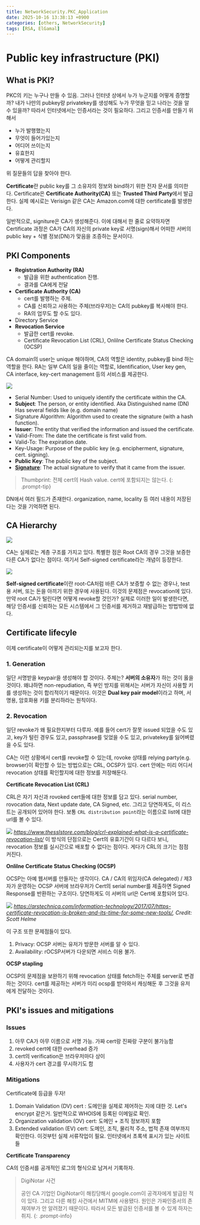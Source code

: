 ```yaml
---
title: NetworkSecurity.PKC_Application
date: 2025-10-16 13:38:13 +0900
categories: [others, NetworkSecurity]
tags: [RSA, ElGamal]    
---
```



# Public key infrastructure (PKI)

## What is PKI?

PKC의 키는 누구나 만들 수 있음. 그러나 인터넷 상에서 누가 누군지를 어떻게 증명할까?
내가 나만의 pubkey랑 privatekey를 생성해도 누가 무엇을 믿고 나라는 것을 알 수 있을까?
따라서 인터넷에서는 인증서라는 것이 필요하다.
그리고 인증서를 만들기 위해서
- 누가 발행했는지
- 무엇이 들어가있는지
- 어디어 쓰이는지
- 유효한지
- 어떻게 관리할지

위 질문들의 답을 찾아야 한다.


**Certificate**란 public key를 그 소유자의 정보와 bind하기 위한 전자 문서를 의미한다.
Certificate은 **Certificate Authority(CA)** 또는 **Trusted Third Party**에서 발급한다.
실제 예시로는 Verisign 같은 CA는 Amazon.com에 대한 certificate를 발생한다.

일반적으로, signiture은 CA가 생성해준다.
이에 대해서 한 줄로 요약하자면 Certificate 과정은 CA가 CA의 자신의 private key로 서명(sign)해서 어떠한 서버의 public key + 식별 정보(DN)가 맞음을 조증하는 문서이다.

## PKI Components

- **Registration Authority (RA)**
  - 발급을 위한 authentication 진행.
  - 결과를 CA에게 전달
- **Certificate Authority (CA)**
  - cert를 발행하는 주체.
  - CA를 신뢰하고 사용하는 주체(브라우저)는 CA의 pubkey를 복사해야 한다.
  - RA의 업무도 할 수도 있다.
- Directory Service  
- **Revocation Service**
  - 발급한 cert를 revoke.
  - Certificate Revocation List (CRL), Onlilne Certificate Status Checking (OCSP)


CA domain의 user는 unique 해야하며, CA의 역할은 identity, pubkey를 bind 하는 역할을 한다.
RA는 일부 CA의 일을 줄이는 역할로, Identification, User key gen, CA interface, key-cert management 등의 서비스를 제공한다.

![](/assets/blog/pkc-application/0.png)

* Serial Number: Used to uniquely identify the certificate within the CA.
* **Subject**: The person, or entity identified. Aka Distinguished name (DN)
  Has several fields like (e.g. domain name)
* Signature Algorithm: Algorithm used to create the signature (with a hash function).
* **Issuer**: The entity that verified the information and issued the certificate.
* Valid-From: The date the certificate is first valid from.
* Valid-To: The expiration date.
* Key-Usage: Purpose of the public key (e.g. encipherment, signature, cert. signing).
* **Public Key**: The public key of the subject.
* <ins>**Signature**</ins>: The actual signature to verify that it came from the issuer.

> Thumbprint: 전체 cert의 Hash value. cert에 포함되지는 않는다.
{: .prompt-tip}

DN애서 여러 필드가 존재한다. organization, name, locality 등 여러 내용이 저장된다는 것을 기억하면 된다.


## CA Hierarchy

![](/assets/blog/pkc-application/1.png)

CA는 실제로는 계층 구조를 가지고 있다. 특별한 점은 Root CA의 경우 그것을 보증한 다른 CA가 없다는 점이다.
여기서 Self-signed certificate라는 개념이 등장한다.

![](/assets/blog/pkc-application/2.png)


**Self-signed certificate**이란 root-CA처럼 바른 CA가 보증할 수 없는 경우나, test용 서버, 또는 돈을 아끼기 위한 경우에 사용된다.
이것의 문제점은 revocation에 있다. 만약 root CA가 털린다면 어떻게 revoke할 것인가?
실제로 이러한 일이 발생한다면, 해당 인증서를 신뢰하는 모든 시스템에서 그 인증서를 제거하고 재발급하는 방법밖에 없다.

## Certificate lifecyle

이제 certificate이 어떻게 관리되는지를 보고자 한다.

### 1. Generation

일단 서명받을 keypair을 생성해야 할 것이다.
주체는? **서버의 소유자**가 하는 것이 옳을 것이다. 왜냐하면 non-repudiation, 즉 부인 방지를 위해서는 서버가 자신이 사용할 키를 생성하는 것이 합리적이기 때문이다.
이것은 **Dual key pair model**이라고 하며, 서명용, 암호화용 키를 분리하라는 원칙이다.

### 2. Revocation

일단 revoke가 왜 필요한지부터 다루자.
예를 들어 cert가 잘못 issued 되었을 수도 있고, key가 털린 경우도 있고, passphrase를 잊었을 수도 있고, privatekey를 잃어벼렸을 수도 있다.

CA는 이런 상황에서 cert를 revoke할 수 있는데,
rovoke 상태를 relying party(e.g. browser)이 확인할 수 있는 방법으로는 CRL, OCSP가 있다.
cert 안에는 미리 어디서 revocation 상태를 확인할지에 대한 정보를 저장해둔다.

**Certificate Revocation List (CRL)**

CRL은 자기 자신과 rovoked cert들에 대한 정보를 담고 있다.
serial number, rovocation data, Next update date, CA Signed, etc.
그리고 당연하게도, 이 리스트는 공개되어 있어야 한다. 보통 `CRL distribution point`라는 이름으로 list에 대한 url를 볼 수 있다.

![](/assets/blog/pkc-application/3.png)
_https://www.thesslstore.com/blog/crl-explained-what-is-a-certificate-revocation-list/_
이 방식의 단점으로는 Cert의 유효기간이 다 다르다 보니, revocation 정보를 실시간으로 배포할 수 없다는 점이다. 게다가 CRL의 크기는 점점 커진다.


**Onlilne Certificate Status Checking (OCSP)**

OCSP는 아예 웹서버를 만들자는 생각이다. CA / CA의 위임자(CA delegated) / 제3자가 운영하는 OCSP 서버에 브라우저가 Cert의 serial number를 제출하면 Signed Response를 반환하는 구조이다.
당연하게도 이 서버의 url은 Cert에 포함되어 있다.

![](/assets/blog/pkc-application/4.png)
_https://arstechnica.com/information-technology/2017/07/https-certificate-revocation-is-broken-and-its-time-for-some-new-tools/, Credit: Scott Helme_

이 구조 또한 문제점들이 있다. <br>

1. Privacy: OCSP 서버는 유저가 방문한 서버를 알 수 있다.
2. Availability: rOCSP서버가 다운되면 서비스 이용 불가.


**OCSP stapling**

OCSP의 문제점을 보완하기 위해 revocation 상태를 fetch하는 주체를 server로 변경하는 것이다. cert를 제공하는 서버가 미리 ocsp를 받아와서 캐싱해둔 후 그것을 유저에게 전달하는 것이다. 


##  PKI's issues and mitigations

### Issues

1. 아무 CA가 아무 이름으로 서명 가능. 가짜 cert랑 진짜랑 구분이 불가능함
2. revoked cert에 대한 overhead 증가
3. cert의 verification은 브라우저마다 상이
4. 사용자가 cert 경고를 무시하기도 함

### Mitigations

Certificate에 등급을 두자!

1. Domain Validation (DV) cert : 도메인을 실제로 제어하는 지에 대한 것. Let's encrypt 같은거.
  일반적으로 WHOIS에 등록된 이메일로 확인.
2. Organization validation (OV) cert: 도메인 + 조직 정보까지 포함
3. Extended validation (EV) cert: 도메인, 조직, 물리적 주소, 법적 존재 여부까지 확인한다. 이것부턴 실제 서류작업이 필요.
  인터넷에서 초록색 표시가 있는 사이트들

**Certificate Transparency**

CA의 인증서를 공개적인 로그의 형식으로 남겨서 기록하자.

> DigiNotar 사건
>
> 공인 CA 기업인 DigiNotar이 해킹당해서 google.com이 공격자에게 발급된 적이 있다.
> 그리고 다른 해킹 사건에서 MITM에 사용됐다. 
> 원인은 가짜인증서의 존재여부가 안 알려졌기 때문이다.
> 따라서 모든 발급된 인증서를 볼 수 있게 하자는 취지.
{: .prompt-info}
